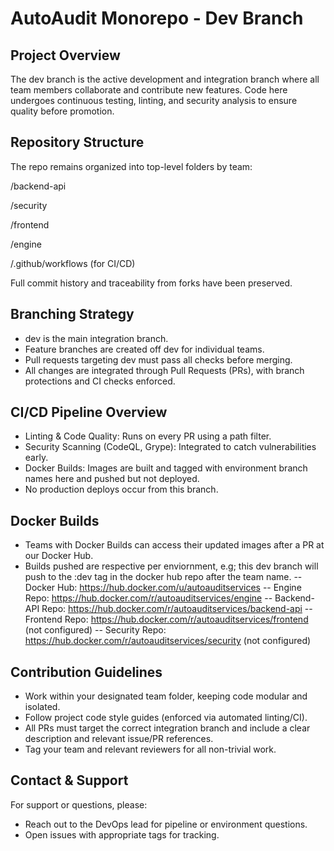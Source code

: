 # AutoAudit Monorepo - Dev Branch

## Project Overview
The dev branch is the active development and integration branch where all team members collaborate and contribute new features. Code here undergoes continuous testing, linting, and security analysis to ensure quality before promotion.

## Repository Structure
The repo remains organized into top-level folders by team:

/backend-api

/security

/frontend

/engine

/.github/workflows (for CI/CD)

Full commit history and traceability from forks have been preserved.

## Branching Strategy
- dev is the main integration branch.
- Feature branches are created off dev for individual teams.
- Pull requests targeting dev must pass all checks before merging.
- All changes are integrated through Pull Requests (PRs), with branch protections and CI checks enforced.

## CI/CD Pipeline Overview
- Linting & Code Quality: Runs on every PR using a path filter.
- Security Scanning (CodeQL, Grype): Integrated to catch vulnerabilities early.
- Docker Builds: Images are built and tagged with environment branch names here and pushed but not deployed.
- No production deploys occur from this branch.

## Docker Builds
- Teams with Docker Builds can access their updated images after a PR at our Docker Hub.
- Builds pushed are respective per enviornment, e.g; this dev branch will push to the :dev tag in the docker hub repo after the team name.
-- Docker Hub: https://hub.docker.com/u/autoauditservices
-- Engine Repo: https://hub.docker.com/r/autoauditservices/engine
-- Backend-API Repo: https://hub.docker.com/r/autoauditservices/backend-api
-- Frontend Repo: https://hub.docker.com/r/autoauditservices/frontend (not configured)
-- Security Repo: https://hub.docker.com/r/autoauditservices/security (not configured)

## Contribution Guidelines
- Work within your designated team folder, keeping code modular and isolated.
- Follow project code style guides (enforced via automated linting/CI).
- All PRs must target the correct integration branch and include a clear description and relevant issue/PR references.
- Tag your team and relevant reviewers for all non-trivial work.

## Contact & Support
For support or questions, please:
- Reach out to the DevOps lead for pipeline or environment questions.
- Open issues with appropriate tags for tracking.
